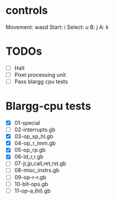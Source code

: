 # controls

Movement: wasd
Start: i
Select: u
B: j
A: k

# TODOs

- [ ] Halt
- [ ] Pixel processing unit
- [ ] Pass blargg cpu tests

# Blargg-cpu tests

- [x] 01-special
- [ ] 02-interrupts.gb
- [x] 03-op_sp_hl.gb
- [x] 04-op_r_imm.gb
- [x] 05-op_rp.gb
- [x] 06-ld_r,r.gb
- [ ] 07-jr,jp,call,ret,rst.gb
- [ ] 08-misc_instrs.gb
- [ ] 09-op-r-r.gb
- [ ] 10-bit-ops.gb
- [ ] 11-op-a,(hl).gb
